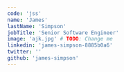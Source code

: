 ```yaml
---
code: 'jss'
name: 'James'
lastName: 'Simpson'
jobTitle: 'Senior Software Engineer'
image: 'ajk.jpg' # TODO: Change me
linkedin: 'james-simpson-8885b0a6'
twitter: ''
github: 'james-simpson'
---
```

